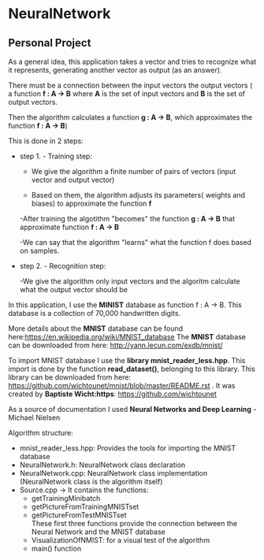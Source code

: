 # NeuralNetwork
## Personal Project

  As a general idea, this application takes a vector and tries to recognize what it represents,
generating another vector as output (as an answer).

  There must be a connection between the input vectors the output vectors
( a function   **f : A -> B**   where **A** is the set of input vectors and **B** is the set of output vectors.

  Then the algorithm calculates a function **g : A -> B**, which approximates the function **f : A -> B**)
	
   This is done in 2 steps:
	 
- step 1.  - Training step:

	- We give the algorithm a finite number of pairs of vectors (input vector and output vector)

	- Based on them, the algorithm adjusts its parameters( weights and biases) to approximate the function **f**

	 -After training the algotithm "becomes" the  function **g : A -> B** that  approximate  function **f : A -> B**

	 -We can say that the algorithm "learns" what the function f does based on samples.
			
- step 2.  - Recognition step:

	 -We give the algorithm only input vectors and the algoritm calculate what the output vector should be
 
In this application, I use the **MINIST** database as function f : A -> B. This database is a collection
 of 70,000 handwritten digits.
 
   More details about the **MNIST** database can be found here:https://en.wikipedia.org/wiki/MNIST_database
   The **MNIST** database can be downloaded from here: http://yann.lecun.com/exdb/mnist/
 
   To import MNIST database I use the **library mnist_reader_less.hpp**. This import is done by the function
 **read_dataset()**, belonging to this library. This library can be downloaded from here: https://github.com/wichtounet/mnist/blob/master/README.rst . It was created by **Baptiste Wicht:https**: https://github.com/wichtounet
 
 As a source of documentation I used **Neural Networks and Deep Learning** - Michael Nielsen

 
 Algorithm structure:
 - mnist_reader_less.hpp: Provides the tools for importing the MNIST database
 - NeuralNetwork.h: NeuralNetwork class declaration 
 - NeuralNetwork.cpp: NeuralNetwork class implementation
           (NeuralNetwork class is the algorithm itself)
 - Source.cpp -> It contains the functions:
	- getTrainingMinibatch              
	- getPictureFromTrainingMNISTset     
	- getPictureFromTestMNISTset   
	These first three functions provide the connection between the Neural Network and the MNIST database
	- VisualizationOfNMIST: for a visual test of the algorithm
	- main() function
